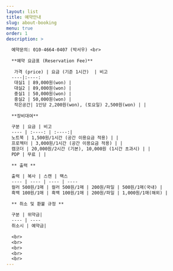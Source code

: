 ```yaml
---
layout: list
title: 예약안내 
slug: about-booking
menu: true
order: 1
description: >

  예약문의: 010-4664-0407 (박서우) <br>
  
  **예약 요금표 (Reservation Fee)**
  
   가격 (price) | 요금 (기준 1시간)  | 비고  
  ----|:----: 
   대실1 | 89,000원(won) | 
   대실2 | 89,000원(won) |  
   중실1 | 50,000원(won) | 
   중실2 | 50,000원(won) | 
   작은공간| 1인당 2,200원(won), (토요일) 2,500원(won) | |
  
  **장비대여**
  
  구분 | 요금 | 비고
  ---- | :----: | :----:|
  노트북 | 1,500원/1시간 (공간 이용요금 적용) | |
  프로젝터 | 3,000원/1시간 (공간 이용요금 적용) | |
  캠코더 | 20,000원/2시간 (기본), 10,000원 (1시간 초과시) | |
  PDP | 무료 | |
  
  ** 출력 **
  
  출력 | 복사 | 스캔 | 팩스
  ---- | ---- | ---- | ----
  컬러 500원/1매 | 컬러 500원/1매 | 200원/파일 | 500원/1매(국내) | 
  흑백 100원/1매 | 흑백 100원/1매 | 200원/파일 | 1,000원/1매(해외) |
  
  ** 취소 및 환불 규정 **
  
  구분 | 위약금|
  ---- | ----
  취소시 | 예약금|
    
  <br>
  <br>
  <br>
  <br>
  <br>
---
```


